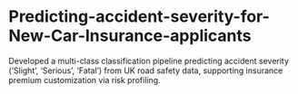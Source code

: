 # Predicting-accident-severity-for-New-Car-Insurance-applicants
Developed a multi-class classification pipeline predicting accident severity (‘Slight’, ‘Serious’, ‘Fatal’) from UK road safety data, supporting insurance premium customization via risk profiling.
